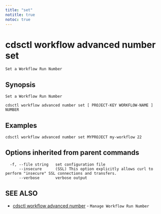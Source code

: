 ```yaml
---
title: "set"
notitle: true
notoc: true
---
```

# cdsctl workflow advanced number set

`Set a Workflow Run Number`

## Synopsis

`Set a Workflow Run Number`

```
cdsctl workflow advanced number set [ PROJECT-KEY WORKFLOW-NAME ] NUMBER
```

## Examples

```
cdsctl workflow advanced number set MYPROJECT my-workflow 22
```

## Options inherited from parent commands

```
  -f, --file string   set configuration file
      --insecure      (SSL) This option explicitly allows curl to perform "insecure" SSL connections and transfers.
      --verbose       verbose output
```

## SEE ALSO

* [cdsctl workflow advanced number](/docs/components/cdsctl/workflow/advanced/number/)	 - `Manage Workflow Run Number`


